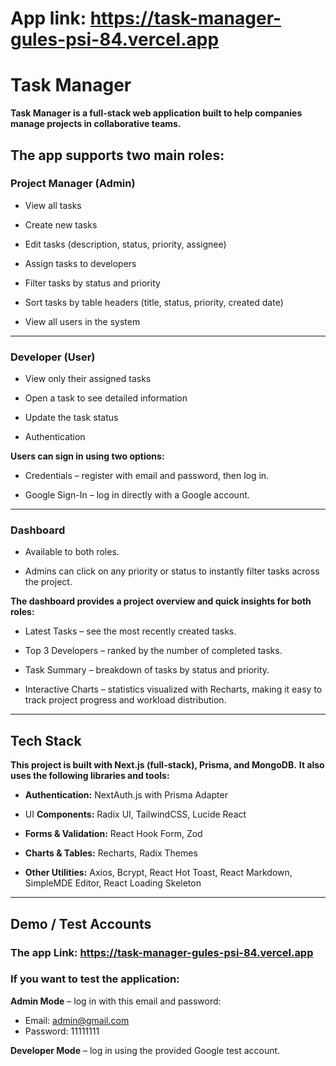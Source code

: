 # App link: https://task-manager-gules-psi-84.vercel.app

# Task Manager

**Task Manager is a full-stack web application built to help companies manage projects in collaborative teams.**

## The app supports two main roles:

### Project Manager (Admin)

- View all tasks

- Create new tasks

- Edit tasks (description, status, priority, assignee)

- Assign tasks to developers

- Filter tasks by status and priority

- Sort tasks by table headers (title, status, priority, created date)

- View all users in the system

---

### Developer (User)

- View only their assigned tasks

- Open a task to see detailed information

- Update the task status

- Authentication

**Users can sign in using two options:**

- Credentials – register with email and password, then log in.

- Google Sign-In – log in directly with a Google account.

---

### Dashboard

- Available to both roles.

- Admins can click on any priority or status to instantly filter tasks across the project.

**The dashboard provides a project overview and quick insights for both roles:**

- Latest Tasks – see the most recently created tasks.

- Top 3 Developers – ranked by the number of completed tasks.

- Task Summary – breakdown of tasks by status and priority.

- Interactive Charts – statistics visualized with Recharts, making it easy to track project progress and workload distribution.

---

## Tech Stack

**This project is built with Next.js (full-stack), Prisma, and MongoDB.**
**It also uses the following libraries and tools:**

- **Authentication:** NextAuth.js with Prisma Adapter

- UI **Components:** Radix UI, TailwindCSS, Lucide React

- **Forms & Validation:** React Hook Form, Zod

- **Charts & Tables:** Recharts, Radix Themes

- **Other Utilities:** Axios, Bcrypt, React Hot Toast, React Markdown, SimpleMDE Editor, React Loading Skeleton

---

## Demo / Test Accounts

### The app Link: https://task-manager-gules-psi-84.vercel.app

### If you want to test the application:

**Admin Mode** – log in with this email and password:

- Email: admin@gmail.com
- Password: 11111111

**Developer Mode** – log in using the provided Google test account.
